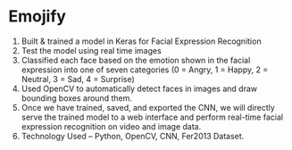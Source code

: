 # Emojify
1. Built &amp; trained a model in Keras for Facial Expression Recognition
2.  Test the model using real time images
3.  Classified each face based on the emotion shown in the facial expression into one of seven categories (0 = Angry, 1 = Happy, 2 = Neutral, 3 = Sad, 4 = Surprise)
4.  Used OpenCV to automatically detect faces in images and draw bounding boxes around them.
5.  Once we have trained, saved, and exported the CNN, we will directly serve the trained model to a web interface and perform real-time facial expression recognition on video and image data.
6.  Technology Used – Python, OpenCV, CNN, Fer2013 Dataset.

